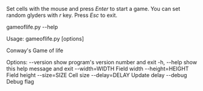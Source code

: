Set cells with the mouse and press *Enter* to start a game. You can set random glyders with *r* key. Press *Esc* to exit.

gameoflife.py --help

Usage: gameoflife.py [options]

Conway's Game of life

Options:
  --version        show program's version number and exit
  -h, --help       show this help message and exit
  --width=WIDTH    Field width
  --height=HEIGHT  Field height
  --size=SIZE      Cell size
  --delay=DELAY    Update delay
  --debug          Debug flag

